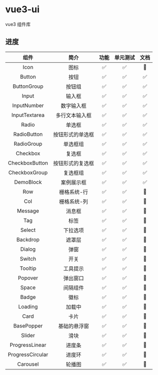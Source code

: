 # vue3-ui

vue3 组件库

## 进度

|       组件       |       简介       |        功能        |      单元测试      |        文档        |
| :--------------: | :--------------: | :----------------: | :----------------: | :----------------: |
|       Icon       |       图标       | :white_check_mark: | :white_check_mark: |   :construction:   |
|      Button      |       按钮       | :white_check_mark: | :white_check_mark: | :white_check_mark: |
|   ButtonGroup    |      按钮组      | :white_check_mark: | :white_check_mark: | :white_check_mark: |
|      Input       |      输入框      | :white_check_mark: | :white_check_mark: | :white_check_mark: |
|   InputNumber    |    数字输入框    | :white_check_mark: | :white_check_mark: | :white_check_mark: |
|  InputTextarea   |  多行文本输入框  | :white_check_mark: | :white_check_mark: | :white_check_mark: |
|      Radio       |      单选框      | :white_check_mark: | :white_check_mark: | :white_check_mark: |
|   RadioButton    | 按钮形式的单选框 | :white_check_mark: | :white_check_mark: | :white_check_mark: |
|    RadioGroup    |     单选框组     | :white_check_mark: | :white_check_mark: | :white_check_mark: |
|     Checkbox     |      复选框      | :white_check_mark: | :white_check_mark: | :white_check_mark: |
|  CheckboxButton  | 按钮形式的复选框 | :white_check_mark: | :white_check_mark: | :white_check_mark: |
|  CheckboxGroup   |     复选框组     | :white_check_mark: | :white_check_mark: | :white_check_mark: |
|    DemoBlock     |    案例展示框    | :white_check_mark: | :white_check_mark: | :white_check_mark: |
|       Row        |   栅格系统-行    | :white_check_mark: | :white_check_mark: |   :construction:   |
|       Col        |   栅格系统-列    | :white_check_mark: | :white_check_mark: |   :construction:   |
|     Message      |      消息框      | :white_check_mark: | :white_check_mark: |   :construction:   |
|       Tag        |       标签       | :white_check_mark: | :white_check_mark: |   :construction:   |
|      Select      |     下拉选项     | :white_check_mark: | :white_check_mark: |   :construction:   |
|     Backdrop     |      遮罩层      | :white_check_mark: | :white_check_mark: |   :construction:   |
|      Dialog      |       弹窗       | :white_check_mark: | :white_check_mark: |   :construction:   |
|      Switch      |       开关       | :white_check_mark: | :white_check_mark: |   :construction:   |
|     Tooltip      |     工具提示     | :white_check_mark: | :white_check_mark: |   :construction:   |
|     Popover      |     弹出窗口     | :white_check_mark: | :white_check_mark: |   :construction:   |
|      Space       |     间隔组件     | :white_check_mark: | :white_check_mark: |   :construction:   |
|      Badge       |       徽标       | :white_check_mark: | :white_check_mark: |   :construction:   |
|     Loading      |      加载中      | :white_check_mark: | :white_check_mark: |   :construction:   |
|       Card       |       卡片       | :white_check_mark: | :white_check_mark: |   :construction:   |
|    BasePopper    |   基础的悬浮窗   | :white_check_mark: | :white_check_mark: |   :construction:   |
|      Slider      |       滑块       | :white_check_mark: | :white_check_mark: |   :construction:   |
|  ProgressLinear  |      进度条      | :white_check_mark: | :white_check_mark: |   :construction:   |
| ProgressCircular |      进度环      | :white_check_mark: | :white_check_mark: |   :construction:   |
|     Carousel     |      轮播图      | :white_check_mark: | :white_check_mark: |   :construction:   |
